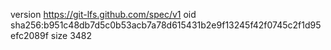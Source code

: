 version https://git-lfs.github.com/spec/v1
oid sha256:b951c48db7d5c0b53acb7a78d615431b2e9f13245f42f0745c2f1d95efc2089f
size 3482
